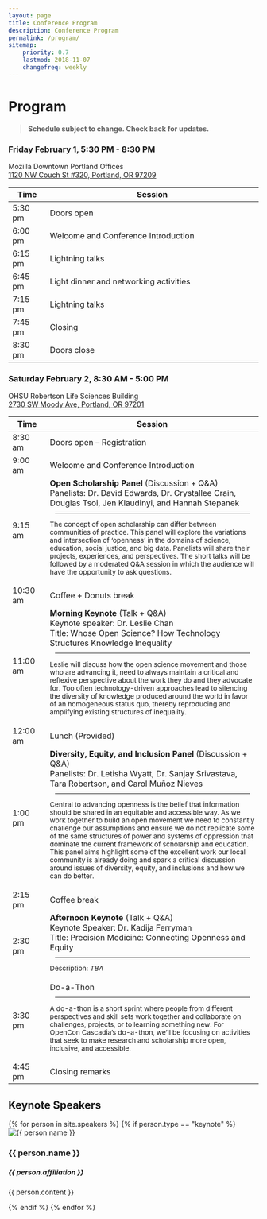 ```yaml
---
layout: page
title: Conference Program
description: Conference Program
permalink: /program/
sitemap:
    priority: 0.7
    lastmod: 2018-11-07
    changefreq: weekly
---
```


# Program

> **Schedule subject to change. Check back for updates.**

### Friday February 1, 5:30 PM - 8:30 PM

Mozilla Downtown Portland Offices<br>
[1120 NW Couch St #320, Portland, OR 97209](https://goo.gl/maps/BWe5tDpmYU82)

<div><table>
  <col style="width:15%">
  <thead>
    <tr>
      <th>Time</th>
      <th>Session</th>
    </tr>
  </thead>
  <tbody>
  <tr>
    <td>5:30 pm</td>
    <td>Doors open</td>
  </tr>
  <tr>
    <td>6:00 pm</td>
    <td>Welcome and Conference Introduction</td>
  </tr>
  <tr>
    <td>6:15 pm</td>
    <td>Lightning talks</td>
  </tr>
  <tr>
    <td>6:45 pm</td>
    <td>Light dinner and networking activities</td>
  </tr>
  <tr>
    <td>7:15 pm</td>
    <td>Lightning talks</td>
  </tr>
  <tr>
    <td>7:45 pm</td>
    <td>Closing</td>
  </tr>
  <tr>
    <td>8:30 pm</td>
    <td>Doors close</td>
  </tr>
  </tbody>
</table></div>

### Saturday February 2, 8:30 AM - 5:00 PM

OHSU Robertson Life Sciences Building<br> 
[2730 SW Moody Ave, Portland, OR 97201](https://goo.gl/maps/yDTHVLd3L6r)

<div><table>
  <col style="width:15%">
  <thead>
    <tr>
      <th>Time</th>
      <th>Session</th>
    </tr>
  </thead> 
  <tbody>
  <tr>
    <td>8:30 am</td>
    <td>Doors open – Registration</td>
  </tr>
  <tr>
    <td>9:00 am</td>
    <td>Welcome and Conference Introduction</td>
  </tr>
  <tr>
    <td>9:15 am</td>
    <td><b>Open Scholarship Panel</b> (Discussion + Q&amp;A)<br>
        Panelists: Dr. David Edwards, Dr. Crystallee Crain, Douglas Tsoi, Jen Klaudinyi, and Hannah Stepanek<br>
        <hr style="margin:10px">
        <p style="font-size:.85rem">The concept of open scholarship can differ between communities of practice. This panel will      explore the variations and intersection of ‘openness’ in the domains of science, education, social justice, and big data. Panelists will share their projects, experiences, and perspectives. The short talks will be followed by a moderated Q&A session in which the audience will have the opportunity to ask questions.</p></td>
  </tr>
  <tr>
    <td>10:30 am</td>
    <td>Coffee + Donuts break</td>
  </tr>
  <tr>
    <td>11:00 am</td>
    <td><b>Morning Keynote</b> (Talk + Q&amp;A) <br> Keynote speaker: Dr. Leslie Chan<br> Title: <emph> Whose Open Science? How Technology Structures Knowledge Inequality</emph><br> 
      <hr style="margin:10px">
      <p style="font-size:.85rem">Leslie will discuss how the open science movement and those who are advancing it, need to always maintain a critical and reflexive perspective about the work they do and they advocate for. Too often technology-driven approaches lead to silencing the diversity of knowledge produced around the world in favor of an homogeneous status quo, thereby reproducing and amplifying existing structures of inequality.</p></td>
  </tr>
  <tr>
    <td>12:00 am</td>
    <td>Lunch (Provided)</td>
  </tr>
  <tr>
    <td>1:00 pm</td>
    <td><b>Diversity, Equity, and Inclusion Panel</b> (Discussion + Q&amp;A)<br>
        Panelists: Dr. Letisha Wyatt, Dr. Sanjay Srivastava, Tara Robertson, and Carol Muñoz Nieves<br>
      <hr style="margin:10px">
      <p style="font-size:.85rem">Central to advancing openness is the belief that information should be shared in an equitable and accessible way. As we work together to build an open movement we need to constantly challenge our assumptions and ensure we do not replicate some of the same structures of power and systems of oppression that dominate the current framework of scholarship and education. This panel aims highlight some of the excellent work our local community is already doing and spark a critical discussion around issues of diversity, equity, and inclusions and how we can do better.</p></td>
  </tr>
  <tr>
    <td>2:15 pm</td>
    <td>Coffee break</td>
  </tr>
  <tr>
    <td>2:30 pm</td>
    <td><b>Afternoon Keynote</b> (Talk + Q&amp;A)<br>
        Keynote Speaker: Dr. Kadija Ferryman<br>
        Title: Precision Medicine: Connecting Openness and Equity<br>
      <hr style="margin:10px"><p style="font-size:.85rem">Description: <i>TBA</i></p></td>
  </tr>
  <tr>
    <td>3:30 pm</td>
    <td>Do-a-Thon
    <hr style="margin:10px"><p style="font-size:.85rem">A do-a-thon is a short sprint where people from different perspectives and skill sets work together and collaborate on challenges, projects, or to learning something new. For OpenCon Cascadia’s do-a-thon, we’ll be focusing on activities that seek to make research and scholarship more open, inclusive, and accessible.</p></td>
  </tr>
  <tr>
    <td>4:45 pm</td>
    <td>Closing remarks</td>
  </tr>
  </tbody>
</table></div>


## Keynote Speakers

<div>
    {% for person in site.speakers %}
      {% if person.type == "keynote" %}
        <div class="row keynotes">  
            <div class="image 4u 4u(medium) 6u(small) -3u(small)">
                <img src="{{ person.image }}" alt="{{ person.name }}"/>
            </div>
            <div class="text 8u 8u(medium) 12u(small)">
                <h3>
                    {{ person.name }}
                    <a class="contact-icon" target="_blank" href="http://twitter.com/{{ person.twitter }}"><i class="fa fa-twitter" aria-hidden="true"></i></a>
                </h3>
                <h5>{{ person.affiliation }}</h5>
                {{ person.content }}
            </div>
        </div>
        <p></p>
        {% endif %}
    {% endfor %}
</div>
